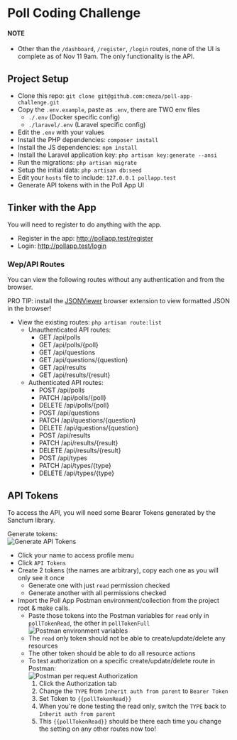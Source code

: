 # Poll Coding Challenge

#### NOTE
- Other than the `/dashboard`, `/register`, `/login` routes, none of the UI is complete as of Nov 11 9am. The only functionality is the API.

## Project Setup
- Clone this repo: `git clone git@github.com:cmeza/poll-app-challenge.git`
- Copy the `.env.example`, paste as `.env`, there are TWO env files
    - `./.env` (Docker specific config)
    - `./laravel/.env` (Laravel specific config)
- Edit the `.env` with your values
- Install the PHP dependencies: `composer install`
- Install the JS dependencies: `npm install`
- Install the Laravel application key: `php artisan key:generate --ansi`
- Run the migrations: `php artisan migrate`
- Setup the initial data: `php artisan db:seed`
- Edit your `hosts` file to include: `127.0.0.1 pollapp.test`
- Generate API tokens with in the Poll App UI

## Tinker with the App  
You will need to register to do anything with the app.
- Register in the app: http://pollapp.test/register
- Login: http://pollapp.test/login

### Wep/API Routes
You can view the following routes without any authentication and from the browser.

PRO TIP: install the [JSONViewer](https://chrome.google.com/webstore/detail/jsonview/chklaanhfefbnpoihckbnefhakgolnmc)
browser extension to view formatted JSON in the browser!

- View the existing routes: `php artisan route:list`
    - Unauthenticated API routes:
        - GET /api/polls
        - GET /api/polls/{poll}
        - GET /api/questions
        - GET /api/questions/{question}
        - GET /api/results
        - GET /api/results/{result}
    - Authenticated API routes:
        - POST /api/polls
        - PATCH /api/polls/{poll}
        - DELETE /api/polls/{poll}
        - POST /api/questions
        - PATCH /api/questions/{question}
        - DELETE /api/questions/{question}
        - POST /api/results
        - PATCH /api/results/{result}
        - DELETE /api/results/{result}
        - POST /api/types
        - PATCH /api/types/{type}
        - DELETE /api/types/{type}
        
## API Tokens
To access the API, you will need some Bearer Tokens generated by the Sanctum library.

Generate tokens:  
![Generate API Tokens](https://i.imgur.com/wgBeNeg.png)
- Click your name to access profile menu
- Click `API Tokens`
- Create 2 tokens (the names are arbitrary), copy each one as you will only see it once
    - Generate one with just `read` permission checked
    - Generate another with all permissions checked
- Import the Poll App Postman environment/collection from the project root & make calls.
    - Paste those tokens into the Postman variables for `read` only in `pollTokenRead`, the other in `pollTokenFull`  
        ![Postman environment variables](https://i.imgur.com/Krzhmkr.png)
    - The `read` only token should not be able to create/update/delete any resources
    - The other token should be able to do all resource actions
    - To test authorization on a specific create/update/delete route in Postman:  
    ![Postman per request Authorization](https://i.imgur.com/P5GkIbV.png) 
        1. Click the Authorization tab
        1. Change the `TYPE` from `Inherit auth from parent` to `Bearer Token`
        1. Set Token to `{{pollTokenRead}}`
        1. When you're done testing the read only, switch the `TYPE` back to `Inherit auth from parent`
        1. This `{{pollTokenRead}}` should be there each time you change the setting on any other routes now too!
